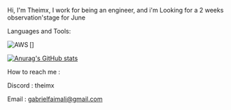 Hi, I'm Theimx, I work for being an engineer, and i'm Looking for a 2 weeks observation'stage for June 

Languages and Tools:

[<img align="left" alt="AWS" with="25px" src="[https://cdn.jsdelivr.net/gh/devicons/devicon/icons/python/python-original.svg](https://cdn.jsdelivr.net/gh/devicons/devicon/icons/python/python-plain-wordmark.svg)"/>]


[![Anurag's GitHub stats](https://github-readme-stats.vercel.app/api?username=Theimx)](https://github.com/anuraghazra/github-readme-stats)

How to reach me :

Discord : theimx

Email : gabrielfaimali@gmail.com 
